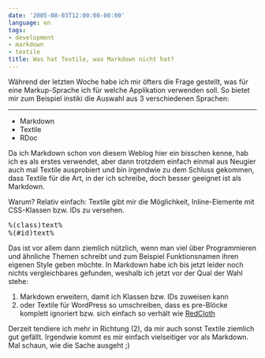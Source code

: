 ```yaml
---
date: '2005-08-03T12:00:00-00:00'
language: en
tags:
- development
- markdown
- textile
title: Was hat Textile, was Markdown nicht hat?
---
```



Während der letzten Woche habe ich mir öfters die Frage gestellt, was für eine Markup-Sprache ich für welche Applikation verwenden soll. So bietet mir zum Beispiel instiki die Auswahl aus 3 verschiedenen Sprachen:


-------------------------------


* Markdown
* Textile
* RDoc

Da ich Markdown schon von diesem Weblog hier ein bisschen kenne, hab ich es als erstes verwendet, aber dann trotzdem einfach einmal aus Neugier auch mal Textile ausprobiert und bin irgendwie zu dem Schluss gekommen, dass Textile für die Art, in der ich schreibe, doch besser geeignet ist als Markdown.

Warum? Relativ einfach: Textile gibt mir die Möglichkeit, Inline-Elemente mit CSS-Klassen bzw. IDs zu versehen.

<pre>%(class)text%
%(#id)text%</pre>

Das ist vor allem dann ziemlich nützlich, wenn man viel über Programmieren und ähnliche Themen schreibt und zum Beispiel Funktionsnamen ihren eigenen Style geben möchte. In Markdown habe ich bis jetzt leider noch nichts vergleichbares gefunden, weshalb ich jetzt vor der Qual der Wahl stehe:

1. Markdown erweitern, damit ich Klassen bzw. IDs zuweisen kann
2. oder Textile für WordPress so umschreiben, dass es pre-Blöcke komplett ignoriert bzw. sich einfach so verhält wie <a href="http://www.whytheluckystiff.net/ruby/redcloth/">RedCloth</a>

Derzeit tendiere ich mehr in Richtung (2), da mir auch sonst Textile ziemlich gut gefällt. Irgendwie kommt es mir einfach vielseitiger vor als Markdown. Mal schaun, wie die Sache ausgeht ;)